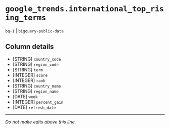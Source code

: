 # `google_trends.international_top_rising_terms`
`bq-1` | `bigquery-public-data`

## Column details
* [STRING]    `country_code`
* [STRING]    `region_code`
* [STRING]    `term`
* [INTEGER]   `score`
* [INTEGER]   `rank`
* [STRING]    `country_name`
* [STRING]    `region_name`
* [DATE]      `week`
* [INTEGER]   `percent_gain`
* [DATE]      `refresh_date`

-------------------------------------------------------------------------------
*Do not make edits above this line.*
